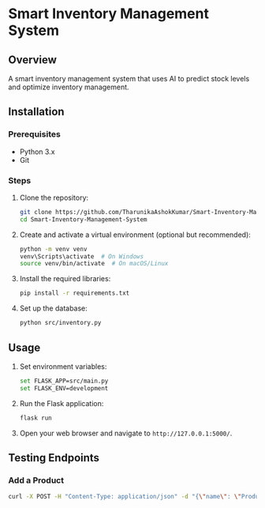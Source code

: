 # Smart Inventory Management System

## Overview
A smart inventory management system that uses AI to predict stock levels and optimize inventory management.

## Installation

### Prerequisites
- Python 3.x
- Git

### Steps
1. Clone the repository:
    ```sh
    git clone https://github.com/TharunikaAshokKumar/Smart-Inventory-Management-System.git
    cd Smart-Inventory-Management-System
    ```

2. Create and activate a virtual environment (optional but recommended):
    ```sh
    python -m venv venv
    venv\Scripts\activate  # On Windows
    source venv/bin/activate  # On macOS/Linux
    ```

3. Install the required libraries:
    ```sh
    pip install -r requirements.txt
    ```

4. Set up the database:
    ```sh
    python src/inventory.py
    ```

## Usage

1. Set environment variables:
    ```sh
    set FLASK_APP=src/main.py
    set FLASK_ENV=development
    ```

2. Run the Flask application:
    ```sh
    flask run
    ```

3. Open your web browser and navigate to `http://127.0.0.1:5000/`.

## Testing Endpoints

### Add a Product
```sh
curl -X POST -H "Content-Type: application/json" -d "{\"name\": \"Product A\", \"category\": \"Category 1\", \"stock\": 100, \"reorder\": 50}" http://127.0.0.1:5000/add_product
